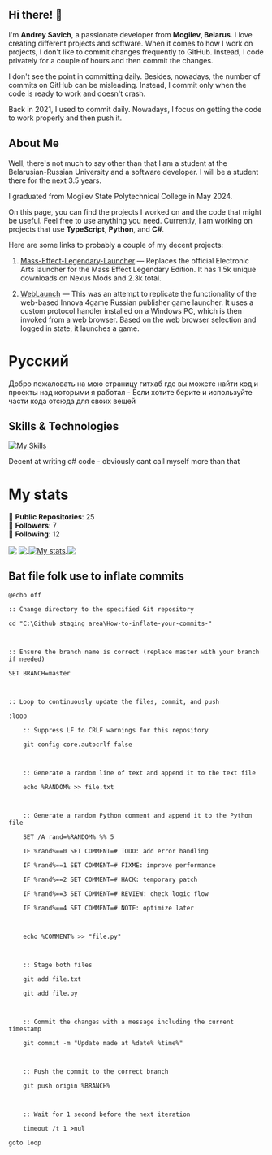 ## Hi there! 👋

I'm **Andrey Savich**, a passionate developer from **Mogilev, Belarus**. I love creating different projects and software. When it comes to how I work on projects, I don't like to commit changes frequently to GitHub. Instead, I code privately for a couple of hours and then commit the changes.

I don't see the point in committing daily. Besides, nowadays, the number of commits on GitHub can be misleading. Instead, I commit only when the code is ready to work and doesn't crash.

Back in 2021, I used to commit daily. Nowadays, I focus on getting the code to work properly and then push it.

## About Me

Well, there's not much to say other than that I am a student at the Belarusian-Russian University and a software developer. I will be a student there for the next 3.5 years.

I graduated from Mogilev State Polytechnical College in May 2024.

On this page, you can find the projects I worked on and the code that might be useful. Feel free to use anything you need. Currently, I am working on projects that use **TypeScript**, **Python**, and **C#**.

Here are some links to probably a couple of my decent projects:

1. [Mass-Effect-Legendary-Launcher](https://github.com/pieckenst/Mass-Effect-Legendary-Launcher) — Replaces the official Electronic Arts launcher for the Mass Effect Legendary Edition. It has 1.5k unique downloads on Nexus Mods and 2.3k total.

2. [WebLaunch](https://github.com/pieckenst/WebLaunch) — This was an attempt to replicate the functionality of the web-based Innova 4game Russian publisher game launcher. It uses a custom protocol handler installed on a Windows PC, which is then invoked from a web browser. Based on the web browser selection and logged in state, it launches a game.

   
# Русский
Добро пожаловать на мою страницу гитхаб где вы можете найти код и проекты над которыми я работал  -
Если хотите берите и используйте части кода отсюда для своих вещей


## Skills & Technologies

[![My Skills](https://skillicons.dev/icons?i=bots,dotnet,linux,css,html,discord,nodejs,rider,androidstudio&perline=8)](https://skillicons.dev)

Decent at writing c# code - obviously cant call myself more than that

# My stats

🌟 **Public Repositories**: 25  
👥 **Followers**: 7  
🔗 **Following**: 12


<img align="center" src="https://discord.c99.nl/widget/theme-1/540142383270985738.png"/>
<a href="https://github.com/pieckenst">
  <img align="center" src="https://github-readme-stats.vercel.app/api/top-langs/?username=pieckenst&title_color=ffffff&count_private=true&text_color=c9cacc&icon_color=E35809&bg_color=1d1f21&langs_count=25" />
</a>
<a href="https://github.com/pieckenst/pieckenst">
  <img align="center" src="https://github-readme-stats.vercel.app/api?username=pieckenst&show_icons=true&line_height=27&count_private=true&title_color=ffffff&text_color=c9cacc&icon_color=E35809&bg_color=1d1f21" alt="My stats" />
</a>

<a href="https://github.com/helia-developers/helia">
  <img align="center" src="https://github-readme-stats.vercel.app/api/pin/?username=obsidian-development&repo=helia&title_color=ffffff&text_color=c9cacc&icon_color=E35809&bg_color=1d1f21" />
</a>

## Bat file folk use to inflate commits
```
@echo off

:: Change directory to the specified Git repository

cd "C:\Github staging area\How-to-inflate-your-commits-"



:: Ensure the branch name is correct (replace master with your branch if needed)

SET BRANCH=master



:: Loop to continuously update the files, commit, and push

:loop

    :: Suppress LF to CRLF warnings for this repository

    git config core.autocrlf false



    :: Generate a random line of text and append it to the text file

    echo %RANDOM% >> file.txt



    :: Generate a random Python comment and append it to the Python file

    SET /A rand=%RANDOM% %% 5

    IF %rand%==0 SET COMMENT=# TODO: add error handling

    IF %rand%==1 SET COMMENT=# FIXME: improve performance

    IF %rand%==2 SET COMMENT=# HACK: temporary patch

    IF %rand%==3 SET COMMENT=# REVIEW: check logic flow

    IF %rand%==4 SET COMMENT=# NOTE: optimize later



    echo %COMMENT% >> "file.py"



    :: Stage both files

    git add file.txt

    git add file.py



    :: Commit the changes with a message including the current timestamp

    git commit -m "Update made at %date% %time%"



    :: Push the commit to the correct branch

    git push origin %BRANCH%



    :: Wait for 1 second before the next iteration

    timeout /t 1 >nul

goto loop
```
